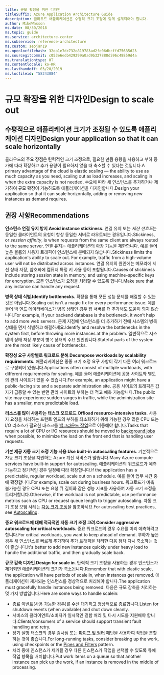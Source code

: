 ```yaml
---
title: 규모 확장을 위한 디자인
titleSuffix: Azure Application Architecture Guide
description: 클라우드 애플리케이션은 수평적 크기 조정에 맞게 설계되어야 합니다.
author: MikeWasson
ms.date: 08/30/2018
ms.topic: guide
ms.service: architecture-center
ms.subservice: reference-architecture
ms.custom: seojan19
ms.openlocfilehash: 32ea1e7dc732c819783ad2fc06dbcffd75685d23
ms.sourcegitcommit: c053e6edb429299a0ad9b327888d596c48859d4a
ms.translationtype: HT
ms.contentlocale: ko-KR
ms.lasthandoff: 03/20/2019
ms.locfileid: "58243084"
---
```

# <a name="design-to-scale-out"></a><span data-ttu-id="dc00f-103">규모 확장을 위한 디자인</span><span class="sxs-lookup"><span data-stu-id="dc00f-103">Design to scale out</span></span>

## <a name="design-your-application-so-that-it-can-scale-horizontally"></a><span data-ttu-id="dc00f-104">수평적으로 애플리케이션 크기가 조정될 수 있도록 애플리케이션 디자인</span><span class="sxs-lookup"><span data-stu-id="dc00f-104">Design your application so that it can scale horizontally</span></span>

<span data-ttu-id="dc00f-105">클라우드의 주요 장점은 탄력적인 크기 조정으로, 필요한 만큼 용량을 사용하고 부하 증가에 따라 확장하고 추가 용량이 필요하지 않을 때 축소할 수 있다는 것입니다.</span><span class="sxs-lookup"><span data-stu-id="dc00f-105">A primary advantage of the cloud is elastic scaling &mdash; the ability to use as much capacity as you need, scaling out as load increases, and scaling in when the extra capacity is not needed.</span></span> <span data-ttu-id="dc00f-106">수요에 따라 새 인스턴스를 추가하거나 제거하여 규모 확장이 가능하도록 애플리케이션을 디자인합니다.</span><span class="sxs-lookup"><span data-stu-id="dc00f-106">Design your application so that it can scale horizontally, adding or removing new instances as demand requires.</span></span>

## <a name="recommendations"></a><span data-ttu-id="dc00f-107">권장 사항</span><span class="sxs-lookup"><span data-stu-id="dc00f-107">Recommendations</span></span>

<span data-ttu-id="dc00f-108">**인스턴스 연결 유지 방지**.</span><span class="sxs-lookup"><span data-stu-id="dc00f-108">**Avoid instance stickiness**.</span></span> <span data-ttu-id="dc00f-109">연결 유지 또는 *세션 선호도*는 동일한 클라이언트의 요청이 항상 동일한 서버로 라우트되는 경우입니다.</span><span class="sxs-lookup"><span data-stu-id="dc00f-109">Stickiness, or *session affinity*, is when requests from the same client are always routed to the same server.</span></span> <span data-ttu-id="dc00f-110">연결 유지는 애플리케이션의 확장 기능을 제한합니다. 예를 들어 높은 볼륨의 사용자 트래픽이 인스턴스에 분배되지 않습니다.</span><span class="sxs-lookup"><span data-stu-id="dc00f-110">Stickiness limits the application's ability to scale out. For example, traffic from a high-volume user will not be distributed across instances.</span></span> <span data-ttu-id="dc00f-111">연결 유지의 원인에는 메모리에 세션 상태 저장, 암호화에 컴퓨터 특정 키 사용 등이 포함됩니다.</span><span class="sxs-lookup"><span data-stu-id="dc00f-111">Causes of stickiness include storing session state in memory, and using machine-specific keys for encryption.</span></span> <span data-ttu-id="dc00f-112">모든 인스턴스가 요청을 처리할 수 있도록 합니다.</span><span class="sxs-lookup"><span data-stu-id="dc00f-112">Make sure that any instance can handle any request.</span></span>

<span data-ttu-id="dc00f-113">**병목 상태 식별**.</span><span class="sxs-lookup"><span data-stu-id="dc00f-113">**Identify bottlenecks**.</span></span> <span data-ttu-id="dc00f-114">확장을 통해 모든 성능 문제를 해결할 수 있는 것은 아닙니다.</span><span class="sxs-lookup"><span data-stu-id="dc00f-114">Scaling out isn't a magic fix for every performance issue.</span></span> <span data-ttu-id="dc00f-115">예를 들어 백 엔드 데이터베이스가 병목 상태인 경우 웹 서버를 더 추가해도 도움이 되지 않습니다.</span><span class="sxs-lookup"><span data-stu-id="dc00f-115">For example, if your backend database is the bottleneck, it won't help to add more web servers.</span></span> <span data-ttu-id="dc00f-116">문제 지점에 인스턴스를 더 추가하기 전에 시스템의 병목 상태를 먼저 식별하고 해결하세요.</span><span class="sxs-lookup"><span data-stu-id="dc00f-116">Identify and resolve the bottlenecks in the system first, before throwing more instances at the problem.</span></span> <span data-ttu-id="dc00f-117">일반적으로 시스템의 상태 저장 부분이 병목 상태의 주요 원인입니다.</span><span class="sxs-lookup"><span data-stu-id="dc00f-117">Stateful parts of the system are the most likely cause of bottlenecks.</span></span>

<span data-ttu-id="dc00f-118">**확장성 요구 사항별로 워크로드 분해**.</span><span class="sxs-lookup"><span data-stu-id="dc00f-118">**Decompose workloads by scalability requirements.**</span></span>  <span data-ttu-id="dc00f-119">애플리케이션은 종종 크기 조정 요구 사항이 각기 다른 여러 워크로드로 구성되어 있습니다.</span><span class="sxs-lookup"><span data-stu-id="dc00f-119">Applications often consist of multiple workloads, with different requirements for scaling.</span></span> <span data-ttu-id="dc00f-120">예를 들어 애플리케이션에 공용 사이트와 별도의 관리 사이트가 있을 수 있습니다.</span><span class="sxs-lookup"><span data-stu-id="dc00f-120">For example, an application might have a public-facing site and a separate administration site.</span></span> <span data-ttu-id="dc00f-121">공용 사이트의 트래픽은 갑자기 급증할 수 있는 반면 관리 사이트의 부하는 더 적고 예측 가능합니다.</span><span class="sxs-lookup"><span data-stu-id="dc00f-121">The public site may experience sudden surges in traffic, while the administration site has a smaller, more predictable load.</span></span>

<span data-ttu-id="dc00f-122">**리소스를 많이 사용하는 태스크 오프로드.**</span><span class="sxs-lookup"><span data-stu-id="dc00f-122">**Offload resource-intensive tasks.**</span></span> <span data-ttu-id="dc00f-123">사용자 요청을 처리하는 프런트 엔드의 부하를 최소화하기 위해 가능한 경우 많은 CPU 또는 I/O 리소스가 필요한 태스크를 [백그라운드 작업][background-jobs]으로 이동해야 합니다.</span><span class="sxs-lookup"><span data-stu-id="dc00f-123">Tasks that require a lot of CPU or I/O resources should be moved to [background jobs][background-jobs] when possible, to minimize the load on the front end that is handling user requests.</span></span>

<span data-ttu-id="dc00f-124">**기본 제공 자동 크기 조정 기능 사용**.</span><span class="sxs-lookup"><span data-stu-id="dc00f-124">**Use built-in autoscaling features**.</span></span> <span data-ttu-id="dc00f-125">기본적으로 자동 크기 조정을 지원하는 Azure 계산 서비스가 많습니다.</span><span class="sxs-lookup"><span data-stu-id="dc00f-125">Many Azure compute services have built-in support for autoscaling.</span></span> <span data-ttu-id="dc00f-126">애플리케이션의 워크로드가 예측 가능하고 정기적인 경우 일정에 따라 확장합니다.</span><span class="sxs-lookup"><span data-stu-id="dc00f-126">If the application has a predictable, regular workload, scale out on a schedule.</span></span> <span data-ttu-id="dc00f-127">예를 들어 업무 시간 중에 확장합니다.</span><span class="sxs-lookup"><span data-stu-id="dc00f-127">For example, scale out during business hours.</span></span> <span data-ttu-id="dc00f-128">워크로드가 예측 불가능한 경우 CPU 또는 요청 큐 길이와 같은 성능 지표를 사용하여 자동 크기 조정을 트리거합니다.</span><span class="sxs-lookup"><span data-stu-id="dc00f-128">Otherwise, if the workload is not predictable, use performance metrics such as CPU or request queue length to trigger autoscaling.</span></span> <span data-ttu-id="dc00f-129">자동 크기 조정 모범 사례는 [자동 크기 조정][autoscaling]을 참조하세요.</span><span class="sxs-lookup"><span data-stu-id="dc00f-129">For autoscaling best practices, see [Autoscaling][autoscaling].</span></span>

<span data-ttu-id="dc00f-130">**중요 워크로드에 대해 적극적인 자동 크기 조정 고려**.</span><span class="sxs-lookup"><span data-stu-id="dc00f-130">**Consider aggressive autoscaling for critical workloads**.</span></span> <span data-ttu-id="dc00f-131">중요 워크로드의 경우 수요를 미리 예측하려고 합니다.</span><span class="sxs-lookup"><span data-stu-id="dc00f-131">For critical workloads, you want to keep ahead of demand.</span></span> <span data-ttu-id="dc00f-132">부하가 높은 경우 새 인스턴스를 빠르게 추가하여 추가 트래픽을 처리한 다음 점차 다시 축소하는 것이 좋습니다.</span><span class="sxs-lookup"><span data-stu-id="dc00f-132">It's better to add new instances quickly under heavy load to handle the additional traffic, and then gradually scale back.</span></span>

<span data-ttu-id="dc00f-133">**규모 감축 디자인**.</span><span class="sxs-lookup"><span data-stu-id="dc00f-133">**Design for scale in**.</span></span>  <span data-ttu-id="dc00f-134">탄력적 크기 조정을 사용하는 경우 인스턴스가 제거되면 애플리케이션의 크기가 축소됩니다.</span><span class="sxs-lookup"><span data-stu-id="dc00f-134">Remember that with elastic scale, the application will have periods of scale in, when instances get removed.</span></span> <span data-ttu-id="dc00f-135">애플리케이션이 제거되는 인스턴스를 정상적으로 처리해야 합니다.</span><span class="sxs-lookup"><span data-stu-id="dc00f-135">The application must gracefully handle instances being removed.</span></span> <span data-ttu-id="dc00f-136">다음은 규모 감축을 처리하는 몇 가지 방법입니다.</span><span class="sxs-lookup"><span data-stu-id="dc00f-136">Here are some ways to handle scalein:</span></span>

- <span data-ttu-id="dc00f-137">종료 이벤트(사용 가능한 경우)를 수신 대기하고 정상적으로 종료합니다.</span><span class="sxs-lookup"><span data-stu-id="dc00f-137">Listen for shutdown events (when available) and shut down cleanly.</span></span>
- <span data-ttu-id="dc00f-138">서비스의 클라이언트/소비자가 일시적인 결함 처리 및 다시 시도를 지원해야 합니다.</span><span class="sxs-lookup"><span data-stu-id="dc00f-138">Clients/consumers of a service should support transient fault handling and retry.</span></span>
- <span data-ttu-id="dc00f-139">장기 실행 태스크의 경우 검사점 또는 [파이프 및 필터][pipes-filters-pattern] 패턴을 사용하여 작업을 분할하는 것이 좋습니다.</span><span class="sxs-lookup"><span data-stu-id="dc00f-139">For long-running tasks, consider breaking up the work, using checkpoints or the [Pipes and Filters][pipes-filters-pattern] pattern.</span></span>
- <span data-ttu-id="dc00f-140">처리 중에 인스턴스가 제거될 경우 다른 인스턴스가 작업을 선택할 수 있도록 큐에 작업 항목을 배치합니다.</span><span class="sxs-lookup"><span data-stu-id="dc00f-140">Put work items on a queue so that another instance can pick up the work, if an instance is removed in the middle of processing.</span></span>

<!-- links -->

[autoscaling]: ../../best-practices/auto-scaling.md
[background-jobs]: ../../best-practices/background-jobs.md
[pipes-filters-pattern]: ../../patterns/pipes-and-filters.md
